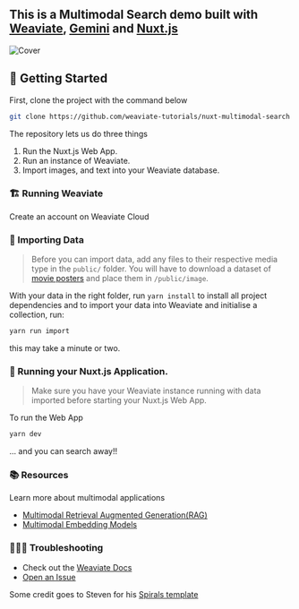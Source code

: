 ## This is a Multimodal Search demo built with [Weaviate](https://weaviate.io), [Gemini]([https://openai.com/research/clip](https://gemini.google.com/)) and [Nuxt.js](https://nuxt.com/) 

![Cover](cover.png)

## 🐥 Getting Started

First, clone the project with the command below

```bash
git clone https://github.com/weaviate-tutorials/nuxt-multimodal-search
```

The repository lets us do three things
1. Run the Nuxt.js Web App.
2. Run an instance of Weaviate.
3. Import images, and text into your Weaviate database.



### 🏗️ Running Weaviate  

Create an account on Weaviate Cloud

### 📩 Importing Data
> Before you can import data, add any files to their respective media type in the `public/` folder. You will have to download a dataset of [movie posters](https://drive.google.com/drive/folders/1BKLJmIt9YD0rTGImrHeUc91io5RjGm_l?usp=sharing) and place them in `/public/image`.

With your data in the right folder, run `yarn install` to install all project dependencies and to import your data into Weaviate and initialise a collection, run:
```bash
yarn run import
```

this may take a minute or two.


### 🚀 Running your Nuxt.js Application.
> Make sure you have your Weaviate instance running with data imported before starting your Nuxt.js Web App.

To run the Web App
```bash
yarn dev
```

... and you can search away!! 


### 📚 Resources

Learn more about multimodal applications
- [Multimodal Retrieval Augmented Generation(RAG)](https://weaviate.io/blog/multimodal-rag)
- [Multimodal Embedding Models](https://weaviate.io/blog/multimodal-models)


### 🤷🏾‍♂️ Troubleshooting

- Check out the [Weaviate Docs](https://weaviate.io/developers/weaviate)
- [Open an Issue](https://github.com/malgamves/next-multimodal-search-demo/issues)


Some credit goes to Steven for his [Spirals template](https://github.com/steven-tey/spirals)


